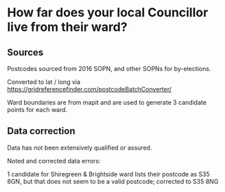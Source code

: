 # How far does your local Councillor live from their ward?

## Sources

Postcodes sourced from 2016 SOPN,
and other SOPNs for by-elections.

Converted to lat / long via
https://gridreferencefinder.com/postcodeBatchConverter/

Ward boundaries are from mapit and are used to generate 3
candidate points for each ward.

## Data correction

Data has not been extensively qualified or assured.

Noted and corrected data errors:

1 candidate for Shiregreen & Brightside ward lists their
postcode as S35 8GN, but that does not seem to be a valid
postcode; corrected to S35 8NG
